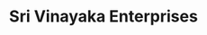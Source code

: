 ---
title: "Sri Vinayaka Enterprises"
url: /bangalore/sri-vinayaka-enterprises/
shop: Schreibwaren
---